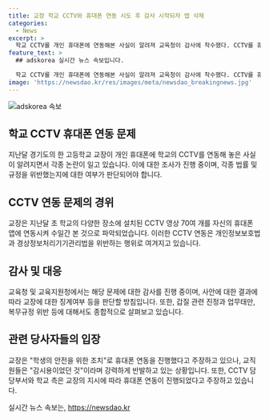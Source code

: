 ```yaml
---
title: 교장 학교 CCTV와 휴대폰 연동 시도 후 감사 시작되자 앱 삭제
categories:
  - News
excerpt: >
  학교 CCTV를 개인 휴대폰에 연동해본 사실이 알려져 교육청이 감사에 착수했다. CCTV를 휴대폰으로 연결하는 행위는 개인정보보호법 위반이며, 교육청은 B교장에 대한 감사를 진행 중이다. B교장은 학생 안전을 위한 조치라고 주장하지만, 교직원들은 강력하게 반발하며 처벌을 요구하고 있다. CCTV 연동 과정에 대한 주장이 엇갈려 진행 중인 감사 결과를 통해 B교장에 대한 징계여부가 결정될 것으로 보인다.
feature_text: >
  ## adskorea 실시간 뉴스 속보입니다.

  학교 CCTV를 개인 휴대폰에 연동해본 사실이 알려져 교육청이 감사에 착수했다. CCTV를 휴대폰으로 연결하는 행위는 개인정보보호법 위반이며, 교육청은 B교장에 대한 감사를 진행 중이다. B교장은 학생 안전을 위한 조치라고 주장하지만, 교직원들은 강력하게 반발하며 처벌을 요구하고 있다. CCTV 연동 과정에 대한 주장이 엇갈려 진행 중인 감사 결과를 통해 B교장에 대한 징계여부가 결정될 것으로 보인다.
image: 'https://newsdao.kr/res/images/meta/newsdao_breakingnews.jpg'
---
```


<p><img src="https://newsdao.kr/res/images/meta/newsdao_breakingnews.jpg" alt="adskorea 속보" /></p>

<h2 data-ke-size="size26">학교 CCTV 휴대폰 연동 문제</h2>

<p data-ke-size="size16">지난달 경기도의 한 고등학교 교장이 개인 휴대폰에 학교의 CCTV를 연동해 놓은 사실이 알려지면서 각종 논란이 일고 있습니다. 이에 대한 조사가 진행 중이며, 각종 법률 및 규정을 위반했는지에 대한 여부가 판단되어야 합니다.</p>

<h2 data-ke-size="size24">CCTV 연동 문제의 경위</h2>

<p data-ke-size="size16">교장은 지난달 초 학교의 다양한 장소에 설치된 CCTV 영상 70여 개를 자신의 휴대폰 앱에 연동시켜 수일간 본 것으로 파악되었습니다. 이러한 CCTV 연동은 개인정보보호법과 경상정보처리기기관리법을 위반하는 행위로 여겨지고 있습니다.</p>

<h2 data-ke-size="size24">감사 및 대응</h2>

<p data-ke-size="size16">교육청 및 교육지원청에서는 해당 문제에 대한 감사를 진행 중이며, 사안에 대한 결과에 따라 교장에 대한 징계여부 등을 판단할 방침입니다. 또한, 갑질 관련 진정과 업무태만, 복무규정 위반 등에 대해서도 종합적으로 살펴보고 있습니다.</p>

<h2 data-ke-size="size24">관련 당사자들의 입장</h2>

<p data-ke-size="size16">교장은 "학생의 안전을 위한 조치"로 휴대폰 연동을 진행했다고 주장하고 있으나, 교직원들은 "감시용이었던 것"이라며 강력하게 반발하고 있는 상황입니다. 또한, CCTV 담당부서와 학교 측은 교장의 지시에 따라 휴대폰 연동이 진행되었다고 주장하고 있습니다.</p>
실시간 뉴스 속보는, <a href="https://newsdao.kr" rel="dofollow">https://newsdao.kr</a>


